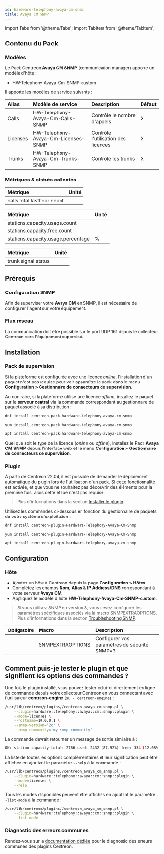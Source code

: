 ```yaml
---
id: hardware-telephony-avaya-cm-snmp
title: Avaya CM SNMP
---
```

import Tabs from '@theme/Tabs';
import TabItem from '@theme/TabItem';

## Contenu du Pack

### Modèles

Le Pack Centreon **Avaya CM SNMP** (communication manager) apporte un modèle d'hôte :

* HW-Telephony-Avaya-Cm-SNMP-custom

Il apporte les modèles de service suivants :

| Alias    | Modèle de service                   | Description                         | Défaut |
|:---------|:------------------------------------|:------------------------------------|:-------|
| Calls    | HW-Telephony-Avaya-Cm-Calls-SNMP    | Contrôle le nombre d'appels         | X      |
| Licenses | HW-Telephony-Avaya-Cm-Licenses-SNMP | Contrôle l'utilisation des licences | X      |
| Trunks   | HW-Telephony-Avaya-Cm-Trunks-SNMP   | Contrôle les trunks                 | X      |

### Métriques & statuts collectés

<Tabs groupId="sync">
<TabItem value="Calls" label="Calls">

| Métrique                   | Unité |
|:---------------------------|:------|
| calls.total.lasthour.count |       |

</TabItem>
<TabItem value="Licenses" label="Licenses">

| Métrique                           | Unité |
|:-----------------------------------|:------|
| stations.capacity.usage.count      |       |
| stations.capacity.free.count       |       |
| stations.capacity.usage.percentage | %     |

</TabItem>
<TabItem value="Trunks" label="Trunks">

| Métrique            | Unité |
|:--------------------|:------|
| trunk signal status |       |

</TabItem>
</Tabs>

## Prérequis

### Configuration SNMP

Afin de superviser votre **Avaya CM** en SNMP, il est nécessaire de configurer l'agent sur votre équipement.

### Flux réseau

La communication doit être possible sur le port UDP 161 depuis le collecteur
Centreon vers l'équipement supervisé.

## Installation

### Pack de supervision

Si la plateforme est configurée avec une licence *online*, l'installation d'un paquet
n'est pas requise pour voir apparaître le pack dans le menu **Configuration > Gestionnaire de connecteurs de supervision**.

Au contraire, si la plateforme utilise une licence *offline*, installez le paquet
sur le **serveur central** via la commande correspondant au gestionnaire de paquet
associé à sa distribution :

<Tabs groupId="sync">
<TabItem value="Alma / RHEL / Oracle Linux 8" label="Alma / RHEL / Oracle Linux 8">

```bash
dnf install centreon-pack-hardware-telephony-avaya-cm-snmp
```

</TabItem>
<TabItem value="CentOS 7" label="CentOS 7">

```bash
yum install centreon-pack-hardware-telephony-avaya-cm-snmp
```

</TabItem>
<TabItem value="Debian 11" label="Debian 11">

```bash
apt install centreon-pack-hardware-telephony-avaya-cm-snmp
```

</TabItem>
</Tabs>

Quel que soit le type de la licence (*online* ou *offline*), installez le Pack **Avaya CM SNMP**
depuis l'interface web et le menu **Configuration > Gestionnaire de connecteurs de supervision**.

### Plugin

À partir de Centreon 22.04, il est possible de demander le déploiement automatique
du plugin lors de l'utilisation d'un pack. Si cette fonctionnalité est activée, et
que vous ne souhaitez pas découvrir des éléments pour la première fois, alors cette
étape n'est pas requise.

> Plus d'informations dans la section [Installer le plugin](/docs/monitoring/pluginpacks/#installer-le-plugin).

Utilisez les commandes ci-dessous en fonction du gestionnaire de paquets de votre système d'exploitation :

<Tabs groupId="sync">
<TabItem value="Alma / RHEL / Oracle Linux 8" label="Alma / RHEL / Oracle Linux 8">

```bash
dnf install centreon-plugin-Hardware-Telephony-Avaya-Cm-Snmp
```

</TabItem>
<TabItem value="CentOS 7" label="CentOS 7">

```bash
yum install centreon-plugin-Hardware-Telephony-Avaya-Cm-Snmp
```

</TabItem>
<TabItem value="Debian 11" label="Debian 11">

```bash
apt install centreon-plugin-hardware-telephony-avaya-cm-snmp
```

</TabItem>
</Tabs>

## Configuration

### Hôte

* Ajoutez un hôte à Centreon depuis la page **Configuration > Hôtes**.
* Complétez les champs **Nom**, **Alias** & **IP Address/DNS** correspondant à votre serveur **Avaya CM**.
* Appliquez le modèle d'hôte **HW-Telephony-Avaya-Cm-SNMP-custom**.

> Si vous utilisez SNMP en version 3, vous devez configurer les paramètres spécifiques associés via la macro SNMPEXTRAOPTIONS.
> Plus d'informations dans la section [Troubleshooting SNMP](../getting-started/how-to-guides/troubleshooting-plugins.md#snmpv3-options-mapping).

| Obligatoire | Macro            | Description                                  |
|:------------|:-----------------|:---------------------------------------------|
|             | SNMPEXTRAOPTIONS | Configurer vos paramètres de sécurité SNMPv3 |

## Comment puis-je tester le plugin et que signifient les options des commandes ?

Une fois le plugin installé, vous pouvez tester celui-ci directement en ligne
de commande depuis votre collecteur Centreon en vous connectant avec
l'utilisateur **centreon-engine** (`su - centreon-engine`) :

```bash
/usr/lib/centreon/plugins//centreon_avaya_cm_snmp.pl \
    --plugin=hardware::telephony::avaya::cm::snmp::plugin \
    --mode=licenses \
    --hostname=10.0.0.1 \
    --snmp-version='2c' \
    --snmp-community='my-snmp-community'
```

La commande devrait retourner un message de sortie similaire à :

```bash
OK: station capacity total: 2766 used: 2432 (87.92%) free: 334 (12.08%) | 'stations.capacity.usage.count'=2432;;;0;2766 'stations.capacity.free.count'=334;;;0;2766 'stations.capacity.usage.percentage'=87.92%;;;0;100
```

La liste de toutes les options complémentaires et leur signification peut être
affichée en ajoutant le paramètre `--help` à la commande :

```bash
/usr/lib/centreon/plugins//centreon_avaya_cm_snmp.pl \
    --plugin=hardware::telephony::avaya::cm::snmp::plugin \
    --mode=licenses \
    --help
```

Tous les modes disponibles peuvent être affichés en ajoutant le paramètre
`--list-mode` à la commande :

```bash
/usr/lib/centreon/plugins//centreon_avaya_cm_snmp.pl \
    --plugin=hardware::telephony::avaya::cm::snmp::plugin \
    --list-mode
```

### Diagnostic des erreurs communes

Rendez-vous sur la [documentation dédiée](../getting-started/how-to-guides/troubleshooting-plugins.md)
pour le diagnostic des erreurs communes des plugins Centreon.
